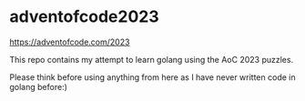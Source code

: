 # adventofcode2023

https://adventofcode.com/2023

This repo contains my attempt to learn golang using the AoC 2023 puzzles.

Please think before using anything from here as I have never written code in golang before:)

